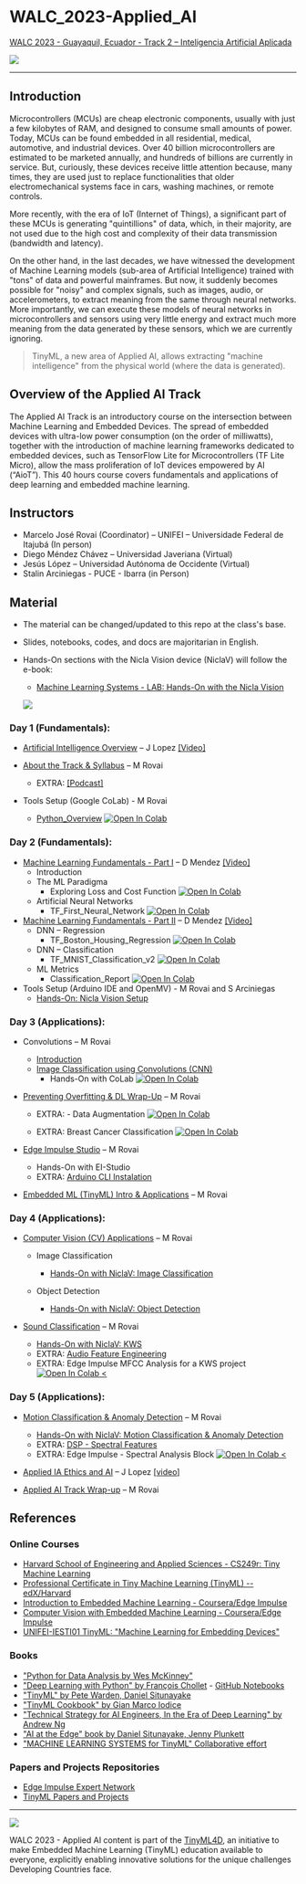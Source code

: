 # WALC_2023-Applied_AI

[WALC 2023 - Guayaquil, Ecuador - Track 2 – Inteligencia Artificial Aplicada](https://eslared.net/walc2023/?page_id=241)

![](./images/track2.png)
<hr>

## Introduction
Microcontrollers (MCUs) are cheap electronic components, usually with just a few kilobytes of RAM, and designed to consume small amounts of power. Today, MCUs can be found embedded in all residential, medical, automotive, and industrial devices. Over 40 billion microcontrollers are estimated to be marketed annually, and hundreds of billions are currently in service. But, curiously, these devices receive little attention because, many times, they are used just to replace functionalities that older electromechanical systems face in cars, washing machines, or remote controls.

More recently, with the era of IoT (Internet of Things), a significant part of these MCUs is generating "quintillions" of data, which, in their majority, are not used due to the high cost and complexity of their data transmission (bandwidth and latency).

On the other hand, in the last decades, we have witnessed the development of Machine Learning models (sub-area of Artificial Intelligence) trained with "tons" of data and powerful mainframes. But now, it suddenly becomes possible for "noisy" and complex signals, such as images, audio, or accelerometers, to extract meaning from the same through neural networks. More importantly, we can execute these models of neural networks in microcontrollers and sensors using very little energy and extract much more meaning from the data generated by these sensors, which we are currently ignoring. 
> TinyML, a new area of Applied AI, allows extracting "machine intelligence" from the physical world (where the data is generated).


## Overview of the Applied AI Track
The Applied AI Track is an introductory course on the intersection between Machine Learning and Embedded Devices. The spread of embedded devices with ultra-low power consumption (on the order of milliwatts), together with the introduction of machine learning frameworks dedicated to embedded devices, such as TensorFlow Lite for Microcontrollers (TF Lite Micro), allow the mass proliferation of IoT devices empowered by AI (“AioT”). This 40 hours course covers fundamentals and applications of deep learning and embedded machine learning. 

## Instructors 

- Marcelo José Rovai (Coordinator)  – UNIFEI – Universidade Federal de Itajubá (In person)
- Diego Méndez Chávez – Universidad Javeriana (Virtual)
- Jesús López – Universidad Autónoma de Occidente (Virtual)
- Stalin Arciniegas - PUCE - Ibarra (in Person)

## Material

- The material can be changed/updated to this repo at the class's base.
- Slides, notebooks, codes, and docs are majoritarian in English. 
- Hands-On sections with the Nicla Vision device (NiclaV) will follow the e-book:

    - [Machine Learning Systems - LAB: Hands-On with the Nicla Vision](https://harvard-edge.github.io/cs249r_book/contents/labs/arduino/nicla_vision/nicla_vision.html)

    ![](images/MLSys_book.jpg)

### Day 1 (Fundamentals):

- [Artificial Intelligence Overview](content/Applied_AI_D1_AI_Overview.pdf) – J Lopez [[Video]](https://youtu.be/ij77-S2XREI)
- [About the Track & Syllabus](content/01_Applied_AI_2023.pdf) – M Rovai 
    - EXTRA: [[Podcast]](https://youtu.be/TB5BUtg0P8I?si=jZW3DCAygQlA8r9D)

- Tools Setup (Google CoLab) - M Rovai
    - [Python_Overview](notebooks/Test_Python.ipynb) [![Open In Colab](https://colab.research.google.com/assets/colab-badge.svg)](http://colab.research.google.com/github/Mjrovai/TinyML4D/blob/main/WALC_2023/notebooks/Test_Python.ipynb) 

### Day 2 (Fundamentals):

- [Machine Learning Fundamentals - Part I](content/Applied_AI_D2_p1.pdf) – D Mendez [[Video]](https://youtu.be/xhwzK5qO6ew)
    - Introduction
    - The ML Paradigma
       - Exploring Loss and Cost Function [![Open In Colab](https://colab.research.google.com/assets/colab-badge.svg)](https://colab.research.google.com/github/Mjrovai/UNIFEI-IESTI01-TinyML-2022.1/blob/main/00_Curse_Folder/1_Fundamentals/Class_05/Exploring_Loss_Cost_Function.ipynb) 
    - Artificial Neural Networks
       - TF_First_Neural_Network [![Open In Colab](https://colab.research.google.com/assets/colab-badge.svg)](https://colab.research.google.com/github/Mjrovai/UNIFEI-IESTI01-TinyML-2022.1/blob/main/00_Curse_Folder/1_Fundamentals/Class_06/TF_First_Neural_Network.ipynb) 
- [Machine Learning Fundamentals - Part II](content/Applied_AI_D2_p2.pdf) – D Mendez [[Video]](https://youtu.be/eGhTuZ_quds)
    - DNN – Regression
      - TF_Boston_Housing_Regression [![Open In Colab](https://colab.research.google.com/assets/colab-badge.svg)](https://colab.research.google.com/github/Mjrovai/UNIFEI-IESTI01-TinyML-2022.1/blob/main/00_Curse_Folder/1_Fundamentals/Class_07/TF_Boston_Housing_Regression.ipynb) 
    - DNN – Classification
      - TF_MNIST_Classification_v2 [![Open In Colab](https://colab.research.google.com/assets/colab-badge.svg)](https://colab.research.google.com/github/Mjrovai/UNIFEI-IESTI01-TinyML-2022.1/blob/main/00_Curse_Folder/1_Fundamentals/Class_09/TF_MNIST_Classification_v2.ipynb) 
    - ML Metrics
        - Classification_Report [![Open In Colab](https://colab.research.google.com/assets/colab-badge.svg)](https://colab.research.google.com/github/Mjrovai/UNIFEI-IESTI01-TinyML-2022.1/blob/main/00_Curse_Folder/1_Fundamentals/Class_09/Classification_Report.ipynb) 
- Tools Setup (Arduino IDE and OpenMV) - M Rovai and S Arciniegas
	- [Hands-On: Nicla Vision Setup](https://mjrovai.github.io/TinyML_Made_Easy_NiclaV_eBook/niclav_sys.html)

### Day 3 (Applications):

- Convolutions – M Rovai
    - [Introduction](content/02_Applied_AI_2023.pdf)
    - [Image Classification using Convolutions (CNN)](content/03_Applied_AI_2023.pdf)
        - Hands-On with CoLab  [![Open In Colab](https://colab.research.google.com/assets/colab-badge.svg)](https://colab.research.google.com/github/Mjrovai/UNIFEI-IESTI01-TinyML-2022.1/blob/main/00_Curse_Folder/1_Fundamentals/Class_11/CNN_Cifar_10.ipynb)
- [Preventing Overfitting & DL Wrap-Up](content/04_Applied_AI_2023.pdf) – M Rovai
    - EXTRA: - Data Augmentation [![Open In Colab](https://colab.research.google.com/assets/colab-badge.svg)](https://colab.research.google.com/github/Mjrovai/UNIFEI-IESTI01-TinyML-2022.1/blob/main/00_Curse_Folder/1_Fundamentals/Class_13/IESTI01_data_augmentation.ipynb) 

    - EXTRA: Breast Cancer Classification [![Open In Colab](https://colab.research.google.com/assets/colab-badge.svg)](https://colab.research.google.com/github/Mjrovai/UNIFEI-IESTI01-TinyML-2022.1/blob/main/00_Curse_Folder/1_Fundamentals/Class_13/docs/WDBC_Project/Breast_Cancer_Classification.ipynb)

- [Edge Impulse Studio](content/05_Applied_AI_2023.pdf) – M Rovai
    - Hands-On with EI-Studio
    - EXTRA: [Arduino CLI Instalation](arduino-cli-nicla.pdf)
- [Embedded ML (TinyML) Intro & Applications](content/06_Applied_AI_2023.pdf) – M Rovai

### Day 4 (Applications):

- [Computer Vision (CV) Applications](content/07_Applied_AI_2023.pdf) – M Rovai

    - Image Classification
        - [Hands-On with NiclaV: Image Classification](https://mjrovai.github.io/TinyML_Made_Easy_NiclaV_eBook/image_classification.html)    

    - Object Detection
        - [Hands-On with NiclaV: Object Detection](https://mjrovai.github.io/TinyML_Made_Easy_NiclaV_eBook/object_detection_fomo.html)

- [Sound Classification](content/08_Applied_AI_2023.pdf) – M Rovai 
    - [Hands-On with NiclaV: KWS](https://mjrovai.github.io/TinyML_Made_Easy_NiclaV_eBook/kws_nicla.html)
    - EXTRA: [Audio Feature Engineering](https://mjrovai.github.io/TinyML_Made_Easy_NiclaV_eBook/kws_feature_eng.html)
    - EXTRA: Edge Impulse MFCC Analysis for a KWS project [![Open In Colab <](https://colab.research.google.com/assets/colab-badge.svg)](https://colab.research.google.com/github/Mjrovai/Arduino_Nicla_Vision/blob/main/KWS/KWS_MFCC_Analysis.ipynb)

### Day 5 (Applications):

- [Motion Classification & Anomaly Detection](content/09_Applied_AI_2023.pdf) – M Rovai
    - [Hands-On with NiclaV: Motion Classification  & Anomaly Detection](https://mjrovai.github.io/TinyML_Made_Easy_NiclaV_eBook/Motion_Classif_Anomaly_Detect.html)
    - EXTRA: [DSP - Spectral Features](https://mjrovai.github.io/TinyML_Made_Easy_NiclaV_eBook/dsp_spectral_features_block.html)
    - EXTRA: Edge Impulse - Spectral Analysis Block [![Open In Colab <](https://colab.research.google.com/assets/colab-badge.svg)](https://colab.research.google.com/github/Mjrovai/TinyML4D/blob/main/SciTinyM-2023/Edge_Impulse-Spectral_Analysis_Block/Edge_Impulse_Spectral_Analysis_Block_V3.ipynb)

- [Applied IA Ethics and AI](content/Applied_IA_Ethics_and_AI.pdf) – J Lopez [[video]](https://youtu.be/h_TMfzRkMkI?si=1uY4o9fW3rGi3nKL&t=60)
- [Applied AI Track Wrap-up](content/10_Applied_AI_2023.pdf) – M Rovai

## References

### Online Courses

-   [Harvard School of Engineering and Applied Sciences - CS249r: Tiny Machine Learning](https://sites.google.com/g.harvard.edu/tinyml/home)
-   [Professional Certificate in Tiny Machine Learning (TinyML) -- edX/Harvard](https://www.edx.org/professional-certificate/harvardx-tiny-machine-learning)
-   [Introduction to Embedded Machine Learning - Coursera/Edge Impulse](https://www.coursera.org/learn/introduction-to-embedded-machine-learning)
-   [Computer Vision with Embedded Machine Learning - Coursera/Edge Impulse](https://www.coursera.org/learn/computer-vision-with-embedded-machine-learning)
-   [UNIFEI-IESTI01 TinyML: "Machine Learning for Embedding Devices"](https://github.com/Mjrovai/UNIFEI-IESTI01-TinyML-2023.1)

### Books

-   ["Python for Data Analysis by Wes McKinney"](https://wesmckinney.com/book/)
-   ["Deep Learning with Python" by François Chollet](https://www.manning.com/books/deep-learning-with-python) - [GitHub Notebooks](https://github.com/fchollet/deep-learning-with-python-notebooks)
-   ["TinyML" by Pete Warden, Daniel Situnayake](https://www.oreilly.com/library/view/tinyml/9781492052036/)
-   ["TinyML Cookbook" by Gian Marco Iodice](https://github.com/PacktPublishing/TinyML-Cookbook)
-   ["Technical Strategy for AI Engineers, In the Era of Deep Learning" by Andrew Ng](https://github.com/ajaymache/machine-learning-yearning/blob/master/full%20book/machine-learning-yearning.pdf)
-   ["AI at the Edge" book by Daniel Situnayake, Jenny Plunkett](https://www.oreilly.com/library/view/ai-at-the/9781098120191/)
-   ["MACHINE LEARNING SYSTEMS for TinyML" Collaborative effort](https://harvard-edge.github.io/cs249r_book/)

### Papers and Projects Repositories

-   [Edge Impulse Expert Network](https://docs.edgeimpulse.com/experts/)
-   [TinyML Papers and Projects](https://github.com/gigwegbe/tinyml-papers-and-projects)

<hr>


![](images/tinyml4d_logo.jpg)

WALC 2023 - Applied AI content is part of the [TinyML4D](https://tinyml.seas.harvard.edu/4D/AcademicNetwork), an initiative to make Embedded Machine Learning (TinyML) education available to everyone, explicitly enabling innovative solutions for the unique challenges Developing Countries face.  

